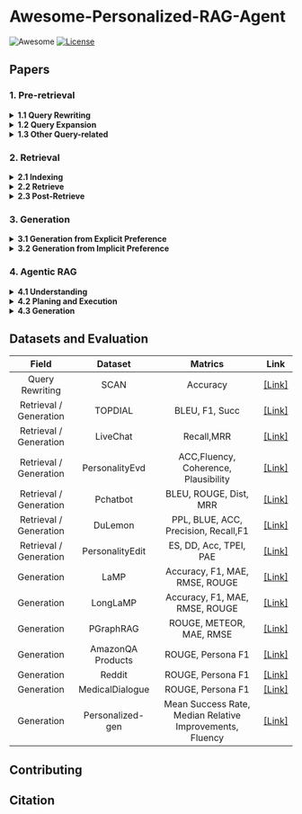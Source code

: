 # Awesome-Personalized-RAG-Agent

![Awesome](https://awesome.re/badge.svg)  [![License](https://img.shields.io/badge/License-Apache%202.0-blue.svg)](https://opensource.org/licenses/Apache-2.0)

## Papers

### 1. Pre-retrieval
<details><summary><b>1.1 Query Rewriting</b></summary>

<p>

 **Name** | **Title** |              **Personalized presentation**              | **Publication** |                **Paper Link**                | **Code Link**                |
|:---:|:---|:-------------------------------------------------------:|:---------------:|:---:|:--------------------------------------------:|
| Least-to-most Prompting | Least-to-Most Prompting Enables Complex Reasoning in Large Language Models |     Split by sub-query terms in different questions     |    ICLR 2023    | [[Link]](https://openreview.net/forum?id=WZH7099tgfM) |
| Personalized Search-based Query Rewrite System for Conversational AI |     Build a personalized index for each user     |    ACL 2021    | [[Link]](https://aclanthology.org/2021.nlp4convai-1.17/) |
| Agent4Ranking: Semantic Robust Ranking via Personalized Query Rewriting Using Multi-agent LLM |      Use agents for efficient query rewriting.     |    Arxiv 2023    | [[Link]](https://arxiv.org/pdf/2312.15450) |
| Query Rewriting in TaoBao Search |      A learning enhanced architecture based on “query retrieval−semantic relevance”.      |    CIKM 2022    | [[Link]](https://dl.acm.org/doi/abs/10.1145/3511808.3557068?casa_token=UdZBGUHNJQYAAAAA:eetXcV5SxHrcP-82xXpYJa2jR1-0eeKgaaRa_raoEQks4q2CwXUP_VseC_3bGE8qM1_dgQYnC32T) |
| Learning to rewrite prompts for personalized text generation |       Multistage framework for personalized rewrites.       |    WWW 2024    | [[Link]](https://dl.acm.org/doi/abs/10.1145/3589334.3645408) |
| CGF: Constrained Generation Framework for Query Rewriting in Conversational AI |       Personalized prompt rewriting by using an LLM agent.       |    ACL 2022    | [[Link]](https://aclanthology.org/2022.emnlp-industry.48.pdf) |
| RL-based Query Rewriting with Distilled LLM for online E-Commerce Systems |       Student model to rewrite query.       |    Arxiv 2025    | [[Link]](https://arxiv.org/pdf/2501.18056) |
| Cognitive Personalized Search Integrating Large Language Models with an Efficient Memory Mechanism |        Personalized query intent.      |    WWW 2024    | [[Link]](https://dl.acm.org/doi/abs/10.1145/3589334.3645482) |
| BASES: Large-scale Web Search User Simulation with Large Language Model based Agents |        User simulation agent.       |    Arxiv 2024    | [[Link]](https://arxiv.org/pdf/2402.17505v1) |
| ERAGent: Enhancing Retrieval-Augmented Language Models with Improved Accuracy, Efficiency, and Personalization |        Collaorative module for query rewrite.       |    Arxiv 2024    | [[Link]](https://arxiv.org/pdf/2405.06683) |
| PEARL: Personalizing Large Language Model Writing Assistants with Generation-Calibrated Retrievers |      Personlaized LLM for query write.       |    Arxiv 2024    | [[Link]](https://arxiv.org/pdf/2311.09180) |
| Graph Meets LLM: A Novel Approach to Collaborative Filtering for Robust Conversational Understanding |      Graph-based methods with LLMs to query rewrite       |    Arxiv 2023    | [[Link]](https://arxiv.org/pdf/2305.14449) |


</p>
</details>

<details><summary><b>1.2 Query Expansion</b></summary>
<p>


</p>
</details>

<details><summary><b>1.3 Other Query-related</b></summary>
<p>


</p>
</details>

### 2. Retrieval
<details><summary><b>2.1 Indexing </b></summary>
<p>
  
 **Name** | **Title** |              **Personalized presentation**              | **Publication** |                **Paper Link**                | **Code Link**                |
|:---:|:---|:-------------------------------------------------------:|:---------------:|:---:|:--------------------------------------------:|
| Pearl | Pearl: Personalizing large language model writing assistants with generation-calibrated retrievers |     Personalized Indexing     |    ACL 2024    | [[Link]](https://aclanthology.org/2024.customnlp4u-1.16.pdf) | 


</p>
</details>

<details><summary><b>2.2 Retrieve </b></summary>
<p>

 **Name** | **Title**                                                                                                                |                    **Personalized presentation**                    | **Publication** |                **Paper Link**                |                              **Code Link**                               |
|:---:|:-------------------------------------------------------------------------------------------------------------------------|:-------------------------------------------------------------------:|:---------------:|:---:|:------------------------------------------------------------------------:|
|            | Optimization Methods for  Personalizing Large Language Models through Retrieval Augmentation                             |               Gradients based on personalized scores                | SIGIR 2024         | [[Link]](https://dl.acm.org/doi/pdf/10.1145/3626772.3657783) |                                                                          |
| MeMemo     | MeMemo: On-device Retrieval  Augmentation for Private and Personalized Text Generation                                   |                         Privacy Protection                          | SIGIR 2024 (short) | [[Link]](https://dl.acm.org/doi/pdf/10.1145/3626772.3657662) |               [[Link]](https://github.com/poloclub/mememo)               |
| LAPS       | Doing Personal LAPS:  LLM-Augmented Dialogue Construction for Personalized Multi-Session  Conversational Search          |                        Personalized Dialogue                        | SIGIR 2024         | [[Link]](https://dl.acm.org/doi/pdf/10.1145/3626772.3657815) |               [[Link]](https://github.com/informagi/laps)                |
|            | Partner Matters! An Empirical  Study on Fusing Personas for Personalized Response Selection in  Retrieval-Based Chatbots |                        Personalized Dialogue                        | SIGIR 2021         | [[Link]](https://dl.acm.org/doi/pdf/10.1145/3404835.3462858) | [[Link]](https://github.com/JasonForJoy/Personalized-Response-Selection) |
| ERRA       | Explainable Recommendation with  Personalized Review Retrieval and Aspect Learning                                       |                     Personalized Recommendation                     | ACL 2023           | [[Link]](https://arxiv.org/pdf/2306.12657)                   |              [[Link]](https://github.com/Complex-data/ERRA)              |
|            | RECAP: Retrieval-Enhanced  Context-Aware Prefix Encoder for Personalized Dialogue Response Generation                    |                        Personalized Dialogue                        | ACL 2023           | [[Link]](https://arxiv.org/pdf/2306.07206)                   |                [[Link]](https://github.com/isi-nlp/RECAP)                |
| HEART      | HEART-felt Narratives:     Tracing Empathy and Narrative Style in Personal Stories with LLMs                             |                     Personalized Writing Style                      | EMNLP 2024         | [[Link]](https://arxiv.org/pdf/2405.17633)                   |   [[Link]](https://github.com/mitmedialab/heartfelt-narratives-emnlp)    |
| OPPU       | Democratizing Large Language  Models via Personalized Parameter-Efficient Fine-tuning                                    |                 Personalized Parameter Fine-tuning                  | EMNLP 2024         | [[Link]](https://arxiv.org/pdf/2402.04401)                   |               [[Link]](https://github.com/TamSiuhin/OPPU)                |
| LAPDOG     | Learning Retrieval Augmentation  for Personalized Dialogue Generation                                                    |                        Personalized Dialogue                        | EMNLP 2023         | [[Link]](https://arxiv.org/pdf/2406.18847)                   |             [[Link]](https://github.com/hqsiswiliam/LAPDOG)              |
| UniMP      | Towards Unified Multi-Modal  Personalization: Large Vision-Language Models for Generative Recommendation  and Beyond     |                     Personalized Recommendation                     | ICLR 2024          | [[Link]](https://arxiv.org/pdf/2403.10667)                   |                                                                          |
|            | Personalized Language Generation  via Bayesian Metric Augmented Retrieval                                                |                       Personalized Retrieval                        | Arxiv              | [[Link]](https://openreview.net/pdf?id=n1LiKueC4F)           |                                                                          |
|            | Leveraging Similar Users for  Personalized Language Modeling with Limited Data                                           |                       Personalized Retrieval                        | ACL 2022           | [[Link]](https://aclanthology.org/2022.acl-long.122.pdf)     |                                                                          |
| UIA        | A Personalized Dense Retrieval  Framework for     Unified Information Access                                             |                       Personalized Retrieval                        | SIGIR 2023         | [[Link]](https://dl.acm.org/doi/pdf/10.1145/3539618.3591626) |                [[Link]](https://github.com/HansiZeng/UIA)                |
| XPERT      | Personalized Retrieval over  Millions of Items                                                                           |                       Personalized Retrieval                        | SIGIR 2023         | [[Link]](https://dl.acm.org/doi/pdf/10.1145/3539618.3591749) |         [[Link]](https://github.com/personalizedretrieval/xpert)         |
| DPSR       | Towards personalized and  semantic retrieval: An end-to-end solution for e-commerce search via  embedding learning       |                       Personalized Retrieval                        | SIGIR 2020         | [[Link]](https://dl.acm.org/doi/pdf/10.1145/3397271.3401446) |                                                                          |
| PersonalTM | PersonalTM: Transformer Memory  for Personalized Retrieval                                                               |                       Personalized Retrieval                        | SIGIR 2023 (short) | [[Link]](https://dl.acm.org/doi/pdf/10.1145/3539618.3592037) |                                                                          |
|            | A zero attention model for  personalized product search                                                                  |                         Personalized Search                         | CIKM 2019          | [[Link]](https://dl.acm.org/doi/pdf/10.1145/3357384.3357980) |                                                                          |
| RTM        | Learning a Fine-Grained  Review-based Transformer Model for Personalized Product Search                                  |                         Personalized Search                         | SIGIR 2021         | [[Link]](https://dl.acm.org/doi/pdf/10.1145/3404835.3462911) |             [[Link]](https://github.com/kepingbi/ProdSearch)             |

</p>
</details>

<details><summary><b>2.3 Post-Retrieve</b></summary>
<p>

 **Name** | **Title** |              **Personalized presentation**              | **Publication** |                **Paper Link**                | **Code Link**                |
|:---:|:---|:-------------------------------------------------------:|:---------------:|:---:|:--------------------------------------------:|
| LLM4Rerank | LLM4Rerank: LLM-based Auto-Reranking Framework for Recommendations|     Personalized Recommendation      |    WWW 2025    | [[Link]](https://arxiv.org/pdf/2406.12433v3) |

</p>
</details>

### 3. Generation

<details><summary><b>3.1 Generation from Explicit Preference</b></summary>
<p>
  
**Name**       | **Title**                                                                                                |  **Personalized presentation**  |  **Publication**  |                                                                               **Paper Link**                                                                               |                                  **Code Link**                                  |
|:-------------------:|:---------------------------------------------------------------------------------------------------------|:-------------------------------:|:-----------------:|:--------------------------------------------------------------------------------------------------------------------------------------------------------------------------:|:-------------------------------------------------------------------------------:|
|         P2          | Evaluating and inducing personality in pre-trained language models                                       |         Role Playing            | NeurIPS 2023      |                         [[Link]](https://proceedings.neurips.cc/paper_files/paper/2023/file/21f7b745f73ce0d1f9bcea7f40b1388e-Paper-Conference.pdf)                         |[[Link]](https://sites.google.com/view/machinepersonality)                       |
|      OpinionQA      | Whose opinions do language models reflect?                                                               |          Role Playing           |     ICML 2023     |                                                 [[Link]](https://proceedings.mlr.press/v202/santurkar23a/santurkar23a.pdf)                                                 |               [[Link]](https://github.com/tatsu-lab/opinions_qa)                |
| Character Profiling | Evaluating Character Understanding of Large Language Models via Character Profiling from Fictional Works |          Role Playing           |     ICML 2023     |                                                                 [[Link]](https://arxiv.org/pdf/2404.12726)                                                                 |           [[Link]](https://github.com/Joanna0123/character_profiling)           |
|                     | Do LLMs Understand User Preferences? Evaluating LLMs On User Rating Prediction                           |   Personalized Recommendation   |       Arxiv       |                                                                 [[Link]](https://arxiv.org/pdf/2305.06474)                                                                 |                                                                                 |
|       Cue-CoT       | Cue-CoT: Chain-of-thought prompting for responding to in-depth dialogue questions with LLMs              |      Personalized Dialogue      |    EMNLP 2023     |                                                        [[Link]](https://aclanthology.org/2023.findings-emnlp.806/)                                                         |                 [[Link]](https://github.com/ruleGreen/Cue-CoT)                  |
|        TICL         | Tuning-Free Personalized Alignment via Trial-Error-Explain In-Context Learning                           |  Personalized Text Generation   |       Arxiv       |                                                                 [[Link]](https://arxiv.org/pdf/2502.08972)                                                                 |                 [[Link]](https://github.com/ruleGreen/Cue-CoT)                  |
|         GPG         | Guided Profile Generation Improves Personalization with LLMs                                             |  Personalized Text Generation   |       Arxiv       |                                                                 [[Link]](https://arxiv.org/pdf/2409.13093)                                                                 |                                                                                 |
|                     | Integrating Summarization and Retrieval for Enhanced Personalization via Large Language Models           |  Personalized Text Generation   |       Arxiv       |                                                                 [[Link]](https://arxiv.org/pdf/2310.20081)                                                                 |                                                                                 |
|     LLMTreeRec      | LLMTreeRec: Unleashing the Power of Large Language Models for Cold-Start Recommendations                 |   Personalized Recommendation   |    COLING 2025    |                                                          [[Link]](https://aclanthology.org/2025.coling-main.59/)                                                           |      [[Link]](https://github.com/Applied-Machine-Learning-Lab/LLMTreeRec)       |
|     Matryoshka      | MATRYOSHKA: Learning To Drive Black-Box LLMS With LLMS                                                   |  Personalized Text Generation   |       Arxiv       |                                                                 [[Link]](https://arxiv.org/pdf/2410.20749)                                                                 |                                                                                 |
|                     | Learning to rewrite prompts for personalized text generation                                             |  Personalized Text Generation   |     WWW 2024      |                                                        [[Link]](https://dl.acm.org/doi/pdf/10.1145/3589334.3645408)                                                        |                                                                                 |
|       RecGPT        | RecGPT: Generative Pre-training for Text-based Recommendation                                            |   Personalized Recommendation   |     ACL 2024      |                                                           [[Link]](https://aclanthology.org/2024.acl-short.29/)                                                            |                [[Link]](https://github.com/VinAIResearch/RecGPT)                |
|      PEPLER-D       | Personalized prompt learning for explainable recommendation                                              |   Personalized Recommendation   |     TOIS 2023     |                                                            [[Link]](https://dl.acm.org/doi/pdf/10.1145/3580488)                                                            |                 [[Link]](https://github.com/lileipisces/PEPLER)                 |
|        SGPT         | Unlocking the potential of prompt-tuning in bridging generalized and personalized federated learning     | Personalized Federated Learning |     CVPR 2024     | [[Link]](https://openaccess.thecvf.com/content/CVPR2024/papers/Deng_Unlocking_the_Potential_of_Prompt-Tuning_in_Bridging_Generalized_and_Personalized_CVPR_2024_paper.pdf) |                    [[Link]](https://github.com/ubc-tea/SGPT)                    |
|        PFCL         | Personalized federated continual learning via multi-granularity prompt                                   | Personalized Federated Learning |     KDD 2024      |                                                        [[Link]](https://dl.acm.org/doi/abs/10.1145/3637528.3671948)                                                        |               [[Link]](https://github.com/SkyOfBeginning/FedMGP)                |

</p>
</details>

<details><summary><b>3.2 Generation from Implicit Preference</b></summary>
<p>

  
**Name**       | **Title** |              **Personalized presentation**              |                **Publication**                 |                **Paper Link**                |                                                              **Code Link**                                                               |
|:-----------------:|:---|:-------------------------------------------------------:|:----------------------------------------------:|:---:|:----------------------------------------------------------------------------------------------------------------------------------------:|
|       PLoRA       | Personalized LoRA for Human-Centered Text Understanding                                                             | Personalized Text Understanding       |                   AAAI 2024                    | [[Link]](https://arxiv.org/pdf/2403.06208)                    |  [[Link]](https://github.com/yoyo-yun/PLoRA)                       |
|       LM-P        | Personalized Large Language Models                                                                                  | Personalized Fine-tuning              |          SENTIRE 2024 (ICDM Workshop)          | [[Link]](https://arxiv.org/pdf/2402.09269)                    |  [[Link]](https://github.com/Rikain/llm-finetuning)                |
|       MiLP        | Personalized LLM Response Generation with Parameterized User Memory Injection                                       | Personalized Text Generation          |                     Arxiv                      | [[Link]](https://arxiv.org/pdf/2404.03565)                    |  [[Link]](https://github.com/MatthewKKai/MiLP)                     |
|       OPPU        | Democratizing Large Language Models via Personalized Parameter-Efficient Fine-tuning                                | Personalized Text Generation          |                   EMNLP 2024                   | [[Link]](https://aclanthology.org/2024.emnlp-main.372.pdf)    |  [[Link]](https://github.com/TamSiuhin/OPPU)                       |
|      PER-PCS      | PERSONALIZED PIECES: Efficient Personalized Large Language Models through Collaborative Efforts                     | Personalized Text Generation          |                   EMNLP 2024                   | [[Link]](https://aclanthology.org/2024.emnlp-main.371.pdf)    |  [[Link]](https://github.com/TamSiuhin/Per-Pcs)                    |
|    Review-LLM     | Review-LLM: Harnessing Large Language Models for Personalized Review Generation                                     | Personalized Review Generation        |                     Arxiv                      | [[Link]](https://arxiv.org/pdf/2407.07487)                    |                                                                    |
|  UserIdentifier   | UserIdentifier: Implicit User Representations for Simple and Effective Personalized Sentiment Analysis              | Personalized Text Understanding       |                   NAACL 2022                   | [[Link]](https://aclanthology.org/2022.naacl-main.252.pdf)    |                                                                    |
|    UserAdapter    | UserAdapter: Few-Shot User Learning in Sentiment Analysis                                                           | Personalized Text Understanding       |               ACL Fingdings 2021               | [[Link]](https://aclanthology.org/2021.findings-acl.129.pdf)  |                                                                    |
|       HYDRA       | HYDRA: Model Factorization Framework for Black-Box LLM Personalization                                              | Personalized Reranking and Generation |                  NeurIPS 2024                  | [[Link]](https://arxiv.org/pdf/2406.02888)                    |  [[Link]](https://github.com/night-chen/HYDRA)                     |
|     PocketLLM     | PocketLLM: Enabling On-Device Fine-Tuning for Personalized LLMs                                                     | Personalized Text Generation          |         PrivateNLP 2024 (ACL Workshop)         | [[Link]](https://aclanthology.org/2024.privatenlp-1.10.pdf)   |                                                                    |
|     CoGenesis     | CoGenesis: A Framework Collaborating Large and Small Language Models for Secure Context-Aware Instruction Following | Personalized Text Generation          |                    ACl 2024                    | [[Link]](https://arxiv.org/pdf/2403.03129)                    |  [[Link]](https://github.com/TsinghuaC3I/CoGenesis)                |
|      P-RLHF       | P-RLHF: Personalized Language Modeling from Personalized Human Feedback                                             | Personalized Text Generation          |                     Arxiv                      | [[Link]](https://arxiv.org/pdf/2402.05133)                    |  [[Link]](https://github.com/HumainLab/Personalized_RLHF)          |
|      P-SOUPS      | Personalized Soups: Personalized Large Language Model Alignment via Post-hoc Parameter Merging                      | Personalized Text Generation          | Adaptive Foundation Models 2024 (NeurIPS 2024) | [[Link]](https://openreview.net/pdf?id=EMrnoPRvxe)            |  [[Link]](https://github.com/joeljang/RLPHF)                       |
|        PAD        | PAD: Personalized Alignment of LLMs at Decoding-Time                                                                | Personalized Text Generation          |                   ICLR 2025                    | [[Link]](https://arxiv.org/pdf/2410.04070)                    |  [[Link]](https://github.com/zjuruizhechen/PAD)                    |
|      REST-PG      | Reasoning-enhanced self-training for long-form personalized Text Generation                                         | Personalized Text Generation          |                     Arxiv                      | [[Link]](https://arxiv.org/pdf/2501.04167)                    |                                                                    |
|                   | Optimization Methods for Personalizing Large Language Models through Retrieval Augmentation                         | Personalized Retrieval and Generation |                  SIGIR 2024                    | [[Link]](https://dl.acm.org/doi/pdf/10.1145/3626772.3657783)  |                                                                    |
|   RewriterSlRl    | Learning to Rewrite Prompts for Personalized Text Generation                                                        | Personalized Text Generation          |                   WWW 2024                     | [[Link]](https://arxiv.org/pdf/2310.00152)                    |                                                                    |
|                   | Reinforcement learning for optimizing rag for domain chatbots                                                       | Personalized Chatbot                  |       RL+LLMs 2024 (AAAI Workshop)             | [[Link]](https://arxiv.org/pdf/2401.06800)                    |                                                                    |

</p>
</details>

### 4. Agentic RAG

<details><summary><b> 4.1 Understanding </b></summary>
<p>



</p>
</details>

<details><summary><b> 4.2 Planing and Execution </b></summary>
<p>



</p>
</details>

<details><summary><b> 4.3 Generation </b></summary>
<p>



</p>
</details>


## Datasets and Evaluation

|        **Field**        |    **Dataset**    |                       **Matrics**                        |                                      **Link**                                      |
|:-----------------------:|:-----------------:|:--------------------------------------------------------:|:----------------------------------------------------------------------------------:|
|     Query Rewriting     |       SCAN        |                         Accuracy                         |               [[Link]](https://openreview.net/forum?id=WZH7099tgfM)                |
| Retrieval / Generation  |      TOPDIAL      |                      BLEU, F1, Succ                      |                   [[Link]](https://github.com/iwangjian/TopDial)                   |
| Retrieval / Generation  |     LiveChat      |                        Recall,MRR                        |                [[Link]]( https://github.com/gaojingsheng/LiveChat)                 |
| Retrieval / Generation  |  PersonalityEvd   |           ACC,Fluency, Coherence, Plausibility           |              [[Link]](https://github.com/Lei-Sun-RUC/PersonalityEvd)               |
| Retrieval / Generation  |     Pchatbot      |                  BLEU, ROUGE, Dist, MRR                  |              [[Link]](https://github.com/qhjqhj00/SIGIR2021-Pchatbot)              |
| Retrieval / Generation  |      DuLemon      |           PPL, BLUE, ACC, Precision, Recall,F1           | [[Link]](https://github.com/PaddlePaddle/Research/tree/master/NLP/ACL2022-DuLeMon) |
| Retrieval / Generation  |  PersonalityEdit  |                  ES, DD, Acc, TPEI, PAE                  |                    [[Link]](https://github.com/zjunlp/EasyEdit)                    |
|       Generation        |       LaMP        |              Accuracy, F1, MAE, RMSE, ROUGE              |                    [[Link]](https://lamp-benchmark.github.io/)                     |
|       Generation        |     LongLaMP      |              Accuracy, F1, MAE, RMSE, ROUGE              |                  [[Link]](https://longlamp-benchmark.github.io/)                   |
|       Generation        |     PGraphRAG     |                 ROUGE, METEOR, MAE, RMSE                 |             [[Link]](https://github.com/PGraphRAG-benchmark/PGraphRAG)             |
|       Generation        | AmazonQA Products |                    ROUGE, Persona F1                     |                     [[Link]](https://arxiv.org/pdf/1610.08095)                     |
|       Generation        |      Reddit       |                    ROUGE, Persona F1                     |             [[Link]](https://aclanthology.org/2022.naacl-main.426.pdf)             |
|       Generation        |  MedicalDialogue  |                    ROUGE, Persona F1                     |                     [[Link]](https://arxiv.org/pdf/2309.11696)                     |
|       Generation        | Personalized-gen  | Mean Success Rate, Median Relative Improvements, Fluency |              [[Link]](https://github.com/balhafni/personalized-gen)                |


[//]: # (acc==Accuracy?)
## Contributing


## Citation
